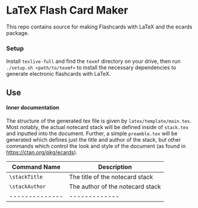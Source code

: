 # LaTeX Flash Card Maker

This repo contains source for making Flashcards with LaTeX and the ecards package.

### Setup

Install `texlive-full` and find the `texmf` directory on your drive, then run `./setup.sh <path/to/texmf>`
to install the necessary dependencies to generate electronic flashcards with LaTeX. 

## Use



#### Inner documentation

The structure of the generated tex file is given by `latex/template/main.tex`. Most notably, the actual notecard
stack will be defined inside of `stack.tex` and inputted into the document. Further, a simple `preamble.tex` will
be generated which defines just the title and author of the stack, but other commands which control the look and
style of the document (as found in https://ctan.org/pkg/ecards). 


| Command Name | Description |
|--------------|-------------|
| `\stackTitle` | The title of the notecard stack |
| `\stackAuthor` | The author of the notecard stack |
|--------------|-------------|
